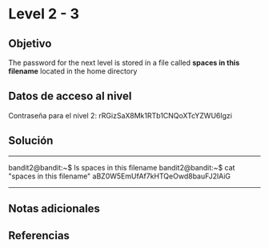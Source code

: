 # Level 2 - 3

## Objetivo
The password for the next level is stored in a file called **spaces in this filename** located in the home directory

## Datos de acceso al nivel
Contraseña para el nivel 2: rRGizSaX8Mk1RTb1CNQoXTcYZWU6lgzi

## Solución
---
bandit2@bandit:~$ ls
spaces in this filename
bandit2@bandit:~$ cat "spaces in this filename"
aBZ0W5EmUfAf7kHTQeOwd8bauFJ2lAiG

---
## Notas adicionales


## Referencias


